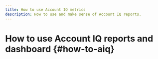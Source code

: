 ```yaml
---
title: How to use Account IQ metrics
description: How to use and make sense of Account IQ reports.  
---
```


# How to use Account IQ reports and dashboard {#how-to-aiq}